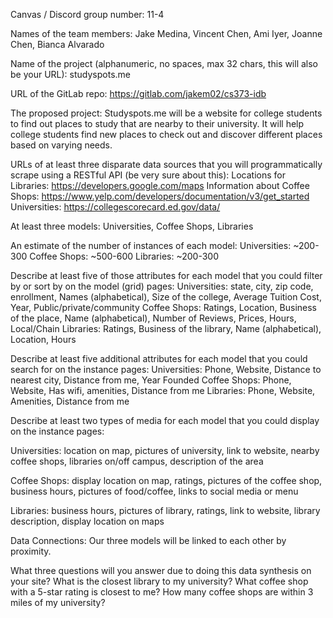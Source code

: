 Canvas / Discord group number: 11-4
 
Names of the team members: Jake Medina, Vincent Chen, Ami Iyer, Joanne Chen, Bianca Alvarado
 
Name of the project (alphanumeric, no spaces, max 32 chars, this will also be your URL): studyspots.me
 
URL of the GitLab repo: https://gitlab.com/jakem02/cs373-idb
 
The proposed project: Studyspots.me will be a website for college students to find out places to study that are nearby to their university. It will help college students find new places to check out and discover different places based on varying needs.
 
URLs of at least three disparate data sources that you will programmatically scrape using a RESTful API (be very sure about this):
Locations for Libraries: https://developers.google.com/maps
Information about Coffee Shops: https://www.yelp.com/developers/documentation/v3/get_started
Universities: https://collegescorecard.ed.gov/data/
 
At least three models: Universities, Coffee Shops, Libraries
 
An estimate of the number of instances of each model:
Universities: ~200-300
Coffee Shops: ~500-600
Libraries: ~200-300
 
Describe at least five of those attributes for each model that you could filter by or sort by on the model (grid) pages:
Universities: state, city, zip code, enrollment, Names (alphabetical), Size of the college, Average Tuition Cost, Year, Public/private/community
Coffee Shops: Ratings, Location, Business of the place, Name (alphabetical), Number of Reviews, Prices, Hours, Local/Chain
Libraries: Ratings, Business of the library, Name (alphabetical), Location, Hours
 
Describe at least five additional attributes for each model that you could search for on the instance pages:
	Universities: Phone, Website, Distance to nearest city, Distance from me, Year Founded
	Coffee Shops: Phone, Website, Has wifi, amenities, Distance from me
	Libraries: Phone, Website, Amenities, Distance from me
 
Describe at least two types of media for each model that you could display on the instance pages:
 
Universities: location on map, pictures of university, link to website, nearby coffee shops, libraries on/off campus, description of the area
 
Coffee Shops: display location on map, ratings, pictures of the coffee shop, business hours, pictures of food/coffee, links to social media or menu
 
Libraries: business hours, pictures of library, ratings, link to website, library description, display location on maps
 
Data Connections:
	Our three models will be linked to each other by proximity.
 
What three questions will you answer due to doing this data synthesis on your site?
What is the closest library to my university?
What coffee shop with a 5-star rating is closest to me?
How many coffee shops are within 3 miles of my university?
